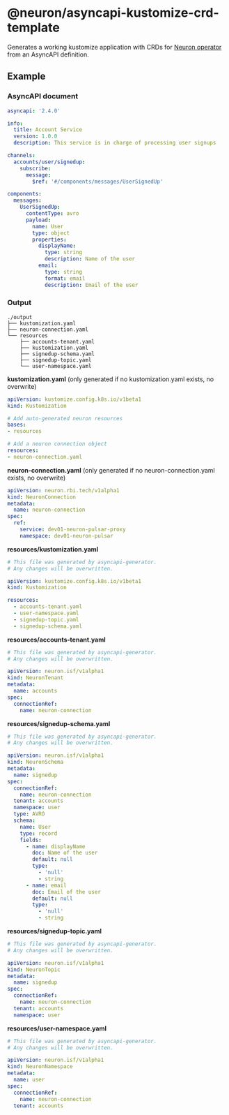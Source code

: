 # @neuron/asyncapi-kustomize-crd-template

Generates a working kustomize application with CRDs for [Neuron operator](https://code.rbi.tech/raiffeisen/neuron-operator-application) from an AsyncAPI definition.

## Example

### AsyncAPI document
```yaml
asyncapi: '2.4.0'

info:
  title: Account Service
  version: 1.0.0
  description: This service is in charge of processing user signups

channels:
  accounts/user/signedup:
    subscribe:
      message:
        $ref: '#/components/messages/UserSignedUp'

components:
  messages:
    UserSignedUp:
      contentType: avro
      payload:
        name: User
        type: object
        properties:
          displayName:
            type: string
            description: Name of the user
          email:
            type: string
            format: email
            description: Email of the user
```

### Output
```
./output
├── kustomization.yaml
├── neuron-connection.yaml
└── resources
    ├── accounts-tenant.yaml
    ├── kustomization.yaml
    ├── signedup-schema.yaml
    ├── signedup-topic.yaml
    └── user-namespace.yaml
```

**kustomization.yaml** (only generated if no kustomization.yaml exists, no overwrite)
```yaml
apiVersion: kustomize.config.k8s.io/v1beta1
kind: Kustomization

# Add auto-generated neuron resources
bases:
- resources

# Add a neuron connection object
resources:
- neuron-connection.yaml
```

**neuron-connection.yaml** (only generated if no neuron-connection.yaml exists, no overwrite)
```yaml
apiVersion: neuron.rbi.tech/v1alpha1
kind: NeuronConnection
metadata:
  name: neuron-connection
spec:
  ref:
    service: dev01-neuron-pulsar-proxy
    namespace: dev01-neuron-pulsar
```

**resources/kustomization.yaml**
```yaml
# This file was generated by asyncapi-generator.
# Any changes will be overwritten.

apiVersion: kustomize.config.k8s.io/v1beta1
kind: Kustomization

resources:
  - accounts-tenant.yaml
  - user-namespace.yaml
  - signedup-topic.yaml
  - signedup-schema.yaml
```

**resources/accounts-tenant.yaml**
```yaml
# This file was generated by asyncapi-generator.
# Any changes will be overwritten.

apiVersion: neuron.isf/v1alpha1
kind: NeuronTenant
metadata:
  name: accounts
spec:
  connectionRef:
    name: neuron-connection
```

**resources/signedup-schema.yaml**
```yaml
# This file was generated by asyncapi-generator.
# Any changes will be overwritten.

apiVersion: neuron.isf/v1alpha1
kind: NeuronSchema
metadata:
  name: signedup
spec:
  connectionRef:
    name: neuron-connection
  tenant: accounts
  namespace: user
  type: AVRO
  schema:
    name: User
    type: record
    fields:
      - name: displayName
        doc: Name of the user
        default: null
        type:
          - 'null'
          - string
      - name: email
        doc: Email of the user
        default: null
        type:
          - 'null'
          - string
```

**resources/signedup-topic.yaml**
```yaml
# This file was generated by asyncapi-generator.
# Any changes will be overwritten.

apiVersion: neuron.isf/v1alpha1
kind: NeuronTopic
metadata:
  name: signedup
spec:
  connectionRef:
    name: neuron-connection
  tenant: accounts
  namespace: user
```

**resources/user-namespace.yaml**
```yaml
# This file was generated by asyncapi-generator.
# Any changes will be overwritten.

apiVersion: neuron.isf/v1alpha1
kind: NeuronNamespace
metadata:
  name: user
spec:
  connectionRef:
    name: neuron-connection
  tenant: accounts
```
